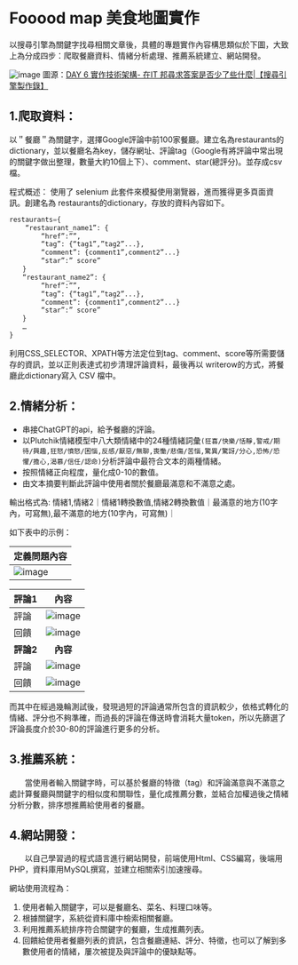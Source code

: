 # Fooood map 美食地圖實作
以搜尋引擎為關鍵字找尋相關文章後，具體的專題實作內容構思類似於下圖，大致上為分成四步：爬取餐廳資料、情緒分析處理、推薦系統建立、網站開發。

![image](https://github.com/yyc0314/Fooood-map/blob/62e93cd806abbfe381ca584f6ed947ad023370d3/img/%E6%90%9C%E5%B0%8B%E5%BC%95%E6%93%8E%E6%9E%B6%E6%A7%8B.png)
圖源：[DAY 6 實作技術架構- 在IT 邦尋求答案是否少了些什麼|【搜尋引擎製作錄】](https://ithelp.ithome.com.tw/articles/10295830)

## 1.爬取資料：
以＂餐廳＂為關鍵字，選擇Google評論中前100家餐廳。建立名為restaurants的dictionary，並以餐廳名為key，儲存網址、評論tag（Google有將評論中常出現的關鍵字做出整理，數量大約10個上下）、comment、star(總評分)。並存成csv檔。

程式概述：
使用了 selenium 此套件來模擬使用瀏覽器，進而獲得更多頁面資訊。創建名為 restaurants的dictionary，存放的資料內容如下。
```python
restaurants={
    “restaurant_name1”: {
        “href”:””,
        “tag”: {“tag1”,”tag2”...},
        “comment”: {comment1”,comment2”...}
        “star”:” score”
　　}
　　“restaurant_name2”: {
        “href”:””,
        “tag”: {“tag1”,”tag2”...},
        “comment”: {comment1”,comment2”...}
        “star”:” score”
　　}
　　…
}
```
利用CSS_SELECTOR、XPATH等方法定位到tag、comment、score等所需要儲存的資訊，並以正則表達式初步清理評論資料，最後再以 writerow的方式，將餐廳此dictionary寫入 CSV 檔中。

## 2.情緒分析：
- 串接ChatGPT的api，給予餐廳的評論。
- 以Plutchik情緒模型中八大類情緒中的24種情緒詞彙``(狂喜/快樂/恬靜,警戒/期待/興趣,狂怒/憤怒/困惱,反感/厭惡/無聊,喪慟/悲傷/苦惱,驚異/驚訝/分心,恐怖/恐懼/擔心,渴慕/信任/認命)``分析評論中最符合文本的兩種情緒。
- 按照情緒正向程度，量化成0-10的數值。
- 由文本摘要判斷此評論中使用者關於餐廳最滿意和不滿意之處。

輸出格式為: 情緒1,情緒2｜情緒1轉換數值,情緒2轉換數值｜最滿意的地方(10字內，可寫無),最不滿意的地方(10字內，可寫無)｜

如下表中的示例：

|定義問題內容|
|:--|
|![image](https://github.com/yyc0314/Fooood-map/blob/7d41e12feef7484591d56c4875228a2760e38c2a/img/%E5%AE%9A%E7%BE%A9.png)|

|**評論1**|內容|
|:--|:--:|
|評論|![image](https://github.com/yyc0314/Fooood-map/blob/7d41e12feef7484591d56c4875228a2760e38c2a/img/google%E8%A9%95%E8%AB%961.png)|
|回饋|![image](https://github.com/yyc0314/Fooood-map/blob/7d41e12feef7484591d56c4875228a2760e38c2a/img/ChatGpt1.png)|
|**評論2**|**內容**|
|評論|![image](https://github.com/yyc0314/Fooood-map/blob/7d41e12feef7484591d56c4875228a2760e38c2a/img/google%E8%A9%95%E8%AB%962.png)|
|回饋|![image](https://github.com/yyc0314/Fooood-map/blob/7d41e12feef7484591d56c4875228a2760e38c2a/img/ChatGpt2.png)|


而其中在經過幾輪測試後，發現過短的評論通常所包含的資訊較少，依格式轉化的情緒、評分也不夠準確，而過長的評論在傳送時會消耗大量token，所以先篩選了評論長度介於30-80的評論進行更多的分析。

## 3.推薦系統：
　　當使用者輸入關鍵字時，可以基於餐廳的特徵（tag）和評論滿意與不滿意之處計算餐廳與關鍵字的相似度和關聯性，量化成推薦分數，並結合加權過後之情緒分析分數，排序想推薦給使用者的餐廳。

## 4.網站開發：
　　以自己學習過的程式語言進行網站開發，前端使用Html、CSS編寫，後端用PHP，資料庫用MySQL撰寫，並建立相關索引加速搜尋。
  
網站使用流程為：
1. 使用者輸入關鍵字，可以是餐廳名、菜名、料理口味等。
2. 根據關鍵字，系統從資料庫中檢索相關餐廳。
3. 利用推薦系統排序符合關鍵字的餐廳，生成推薦列表。
4. 回饋給使用者餐廳列表的資訊，包含餐廳連結、評分、特徵，也可以了解到多數使用者的情緒，屢次被提及與評論中的優缺點等。

